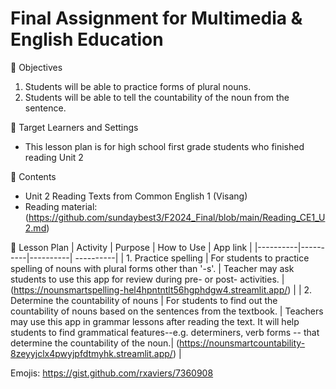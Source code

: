 # Final Assignment for Multimedia & English Education

🌲 Objectives
   1. Students will be able to practice forms of plural nouns.
   2. Students will be able to tell the countability of the noun from the sentence.

🌲 Target Learners and Settings
  - This lesson plan is for high school first grade students who finished reading Unit 2 

🌲 Contents
  - Unit 2 Reading Texts from Common English 1 (Visang)
  - Reading material: (https://github.com/sundaybest3/F2024_Final/blob/main/Reading_CE1_U2.md)

   
🌲 Lesson Plan
| Activity | Purpose | How to Use | App link | 
|----------|----------|----------| ----------|
| 1. Practice spelling    | For students to practice spelling of nouns with plural forms other than '-s'. | Teacher may ask students to use this app for review during pre- or post- activities. | (https://nounsmartspelling-hel4hpntntlt56hgphdgw4.streamlit.app/) |
| 2. Determine the countability of nouns | For students to find out the countability of nouns based on the sentences from the textbook.   | Teachers may use this app in grammar lessons after reading the text. It will help students to find grammatical features--e.g. determiners, verb forms -- that determine the countability of the noun.| (https://nounsmartcountability-8zeyyjclx4pwyjpfdtmyhk.streamlit.app/)        |
   















Emojis: https://gist.github.com/rxaviers/7360908
